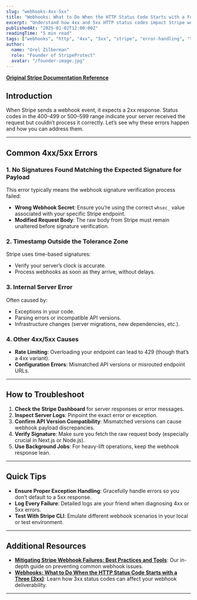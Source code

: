 ```yaml
---
slug: "webhooks-4xx-5xx"
title: "Webhooks: What to Do When the HTTP Status Code Starts with a Four (4xx) or Five (5xx)"
excerpt: "Understand how 4xx and 5xx HTTP status codes impact Stripe webhooks and explore practical solutions to fix them."
publishedAt: "2025-01-02T12:00:00Z"
readingTime: "5 min read"
tags: ["webhooks", "http", "4xx", "5xx", "stripe", "error-handling", "troubleshooting"]
author:
  name: "Orel Zilberman"
  role: "Founder of StripeProtect"
  avatar: "/founder-image.jpg"
---
```


[**Original Stripe Documentation Reference**](https://support.stripe.com/questions/webhooks-what-to-do-when-the-http-status-code-starts-with-a-four-(4xx)-or-five-(5xx))

## Introduction
When Stripe sends a webhook event, it expects a 2xx response. Status codes in the 400–499 or 500–599 range indicate your server received the request but couldn’t process it correctly. Let’s see why these errors happen and how you can address them.

---

## Common 4xx/5xx Errors

### 1. **No Signatures Found Matching the Expected Signature for Payload**
This error typically means the webhook signature verification process failed:
- **Wrong Webhook Secret**: Ensure you’re using the correct `whsec_` value associated with your specific Stripe endpoint.  
- **Modified Request Body**: The raw body from Stripe must remain unaltered before signature verification.

### 2. **Timestamp Outside the Tolerance Zone**
Stripe uses time-based signatures:
- Verify your server’s clock is accurate.
- Process webhooks as soon as they arrive, without delays.

### 3. **Internal Server Error**
Often caused by:
- Exceptions in your code.
- Parsing errors or incompatible API versions.
- Infrastructure changes (server migrations, new dependencies, etc.).

### 4. **Other 4xx/5xx Causes**
- **Rate Limiting**: Overloading your endpoint can lead to 429 (though that’s a 4xx variant).  
- **Configuration Errors**: Mismatched API versions or misrouted endpoint URLs.  

---

## How to Troubleshoot

1. **Check the Stripe Dashboard** for server responses or error messages.  
2. **Inspect Server Logs**: Pinpoint the exact error or exception.  
3. **Confirm API Version Compatibility**: Mismatched versions can cause webhook payload discrepancies.  
4. **Verify Signature**: Make sure you fetch the raw request body (especially crucial in Next.js or Node.js).  
5. **Use Background Jobs**: For heavy-lift operations, keep the webhook response lean.  

---

## Quick Tips
- **Ensure Proper Exception Handling**: Gracefully handle errors so you don’t default to a 5xx response.  
- **Log Every Failure**: Detailed logs are your friend when diagnosing 4xx or 5xx errors.  
- **Test With Stripe CLI**: Emulate different webhook scenarios in your local or test environment.

---

## Additional Resources

- **[Mitigating Stripe Webhook Failures: Best Practices and Tools](/blog/mitigating-stripe-webhook-failures)**: Our in-depth guide on preventing common webhook issues.  
- **[Webhooks: What to Do When the HTTP Status Code Starts with a Three (3xx)](/blog/webhooks-3xx)**: Learn how 3xx status codes can affect your webhook deliverability.  

---